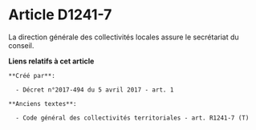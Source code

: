# Article D1241-7

La direction générale des collectivités locales assure le secrétariat du conseil.

**Liens relatifs à cet article**

	**Créé par**:

	  - Décret n°2017-494 du 5 avril 2017 - art. 1

	**Anciens textes**:

	  - Code général des collectivités territoriales - art. R1241-7 (T)
